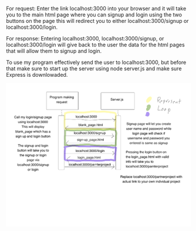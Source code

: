 For request: Enter the link localhost:3000 into your browser and it will take you to the main html page where you can signup and login using the two buttons on the page this will redirect you to either localhost:3000/signup or localhost:3000/login.

For response: Entering localhost:3000, localhost:3000/signup, or localhost:3000/login will give back to the user the data for the html pages that will allow them to signup and login.

To use my program effectively send the user to localhost:3000, but before that make sure to start up the server using node server.js and make sure Express is downlowaded.

![UML](CS_361_A9_Diagram_1.jpeg)
